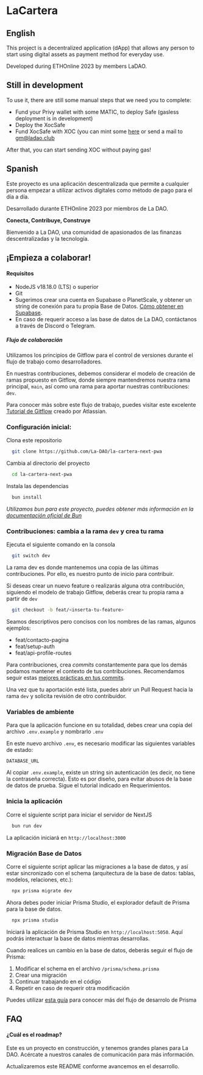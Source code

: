 # LaCartera

## English

This project is a decentralized application (dApp) that allows any person to start using digital assets as payment method for everyday use.

Developed during ETHOnline 2023 by members LaDAO.

## Still in development

To use it, there are still some manual steps that we need you to complete:
- Fund your Privy wallet with some MATIC, to deploy Safe (gasless deployment is in development)
- Deploy the XocSafe
- Fund XocSafe with XOC (you can mint some [here](https://xocolatl.finance/) or send a mail to gm@ladao.club

After that, you can start sending XOC without paying gas!

## Spanish

Este proyecto es una aplicación descentralizada que permite a cualquier persona empezar a utilizar activos digitales como método de pago para el día a día.

Desarrollado durante ETHOnline 2023 por miembros de La DAO.

**Conecta, Contribuye, Construye**

Bienvenido a La DAO, una comunidad de apasionados de las finanzas descentralizadas y la tecnología.

## ¡Empieza a colaborar!

#### Requisitos

- NodeJS v18.18.0 (LTS) o superior
- Git
- Sugerimos crear una cuenta en Supabase o PlanetScale, y obtener un string de conexión para tu propia Base de Datos. [Cómo obtener en Supabase](https://supabase.com/docs/guides/database/connecting-to-postgres).
- En caso de requerir acceso a las base de datos de La DAO, contáctanos a través de Discord o Telegram.

##### **Flujo de colaboración**

Utilizamos los principios de Gitflow para el control de versiones durante el flujo de trabajo como desarrolladores.

En nuestras contribuciones, debemos considerar el modelo de creación de ramas propuesto en Gitflow, donde siempre mantendremos nuestra rama principal, `main`, así como una rama para aportar nuestras contribuciones: `dev`.

Para conocer más sobre este flujo de trabajo, puedes visitar este excelente [Tutorial de Gitflow](https://www.atlassian.com/es/git/tutorials/comparing-workflows/gitflow-workflow) creado por Atlassian.

### Configuración inicial:

Clona este repositorio

```bash
  git clone https://github.com/La-DAO/la-cartera-next-pwa
```

Cambia al directorio del proyecto

```bash
  cd la-cartera-next-pwa
```

Instala las dependencias

```bash
  bun install
```

_Utilizamos bun para este proyecto, puedes obtener más información en la [documentación oficial de Bun](https://bun.sh/docs/installation)_

### Contribuciones: cambia a la rama `dev` y crea tu rama

Ejecuta el siguiente comando en la consola

```bash
  git switch dev
```

La rama dev es donde mantenemos una copia de las últimas contribuciones. Por ello, es nuestro punto de inicio para contribuir.

Si deseas crear un nuevo feature o realizarás alguna otra contribución, siguiendo el modelo de trabajo Gitflow, deberás crear tu propia rama a partir de `dev`

```bash
  git checkout -b feat/<inserta-tu-feature>
```

Seamos descriptivos pero concisos con los nombres de las ramas, algunos ejemplos:

- feat/contacto-pagina
- feat/setup-auth
- feat/api-profile-routes

Para contribuciones, crea _commits_ constantemente para que los demás podamos mantener el contexto de tus contribuciones. Recomendamos seguir estas [mejores prácticas en tus commits](https://www.freecodecamp.org/news/how-to-write-better-git-commit-messages).

Una vez que tu aportación esté lista, puedes abrir un Pull Request hacia la rama `dev` y solicita revisión de otro contribuidor.

### Variables de ambiente

Para que la aplicación funcione en su totalidad, debes crear una copia del archivo `.env.example` y nombrarlo `.env`

En este nuevo archivo `.env`, es necesario modificar las siguientes variables de estado:

`DATABASE_URL`

Al copiar `.env.example`, existe un string sin autenticación (es decir, no tiene la contraseña correcta). Esto es por diseño, para evitar abusos de la base de datos de prueba. Sigue el tutorial indicado en Requerimientos.

### Inicia la aplicación

Corre el siguiente script para iniciar el servidor de NextJS

```bash
  bun run dev
```

La aplicación iniciará en `http://localhost:3000`

### Migración Base de Datos

Corre el siguiente script aplicar las migraciones a la base de datos, y así estar sincronizado con el schema (arquitectura de la base de datos: tablas, modelos, relaciones, etc.):

```bash
  npx prisma migrate dev
```

Ahora debes poder iniciar Prisma Studio, el explorador default de Prisma para la base de datos.

```bash
  npx prisma studio
```

Iniciará la aplicación de Prisma Studio en `http://localhost:5050`. Aquí podrás interactuar la base de datos mientras desarrollas.

Cuando realices un cambio en la base de datos, deberás seguir el flujo de Prisma:

1. Modificar el schema en el archivo `/prisma/schema.prisma`
2. Crear una migración
3. Continuar trabajando en el código
4. Repetir en caso de requerir otra modificación

Puedes utilizar [esta guía](https://www.prisma.io/docs/guides/migrate/developing-with-prisma-migrate) para conocer más del flujo de desarrolo de Prisma

## FAQ

#### ¿Cuál es el roadmap?

Este es un proyecto en construcción, y tenemos grandes planes para La DAO. Acércate a nuestros canales de comunicación para más información.

Actualizaremos este README conforme avancemos en el desarrollo.

